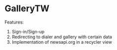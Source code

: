 # GalleryTW

Features:
1. Sign-in/Sign-up
2. Redirecting to dialer and gallery with certain data
3. Implementation of newsapi.org in a recycler view
